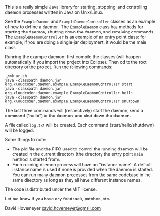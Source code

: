 This is a really simple Java library for starting, stopping, and controlling
daemon processes written in Java on Unix/Linux.

See the `ExampleDaemon` and `ExampleDaemonController` classes as an example
of how to define a daemon.  The `ExampleDaemon` class has methods for
starting the daemon, shutting down the daemon, and receiving commands.
The `ExampleDaemonController` is an example of an entry point class:
for example, if you are doing a single-jar deployment, it would be the
main class.

Running the example daemon: first compile the classes (will happen automatically
if you import the project into Eclipse).  Then cd to the root directory of
the project.  Run the following commands:

```shell
./mkjar.sh
java -classpath daemon.jar org.cloudcoder.daemon.example.ExampleDaemonController start
java -classpath daemon.jar org.cloudcoder.daemon.example.ExampleDaemonController hello
java -classpath daemon.jar org.cloudcoder.daemon.example.ExampleDaemonController shutdown
```

The last three commands will (respectively) start the daemon, send a command
("hello") to the daemon, and shut down the daemon.

A file called `log.txt` will be created.  Each command (start/hello/shutdown) will
be logged.

Some things to note:

* The pid file and the FIFO used to control the running daemon will
  be created in the current directory (the directory the entry point
  `main` method is started from).
* Each running daemon process will have an "instance name".
  A default instance name is used if none is provided when the
  daemon is started.  You can run many daemon processes from the
  same codebase in the same directory as long as they all have
  different instance names.

The code is distributed under the MIT license.

Let me know if you have any feedback, patches, etc.

David Hovemeyer <david.hovemeyer@gmail.com>